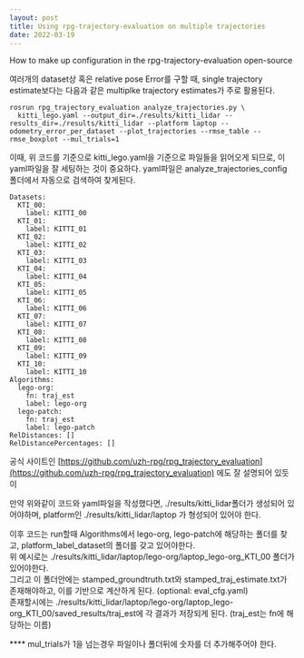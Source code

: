```yaml
---
layout: post
title: Using rpg-trajectory-evaluation on multiple trajectories
date: 2022-03-19
---
```


How to make up configuration in the rpg-trajectory-evaluation open-source

여러개의 dataset상 혹은 relative pose Error를 구할 때, single trajectory estimate보다는 다음과 같은 multiplke trajectory estimates가 주로 활용된다.    
```
rosrun rpg_trajectory_evaluation analyze_trajectories.py \
  kitti_lego.yaml --output_dir=./results/kitti_lidar --results_dir=./results/kitti_lidar --platform laptop --odometry_error_per_dataset --plot_trajectories --rmse_table --rmse_boxplot --mul_trials=1
```

이때, 위 코드를 기준으로 kitti\_lego.yaml을 기준으로 파일들을 읽어오게 되므로, 이 yaml파일을 잘 세팅하는 것이 중요하다. yaml파일은 analyze\_trajectories\_config 폴더에서 자동으로 검색하여 찾게된다.

```
Datasets:
  KTI_00:
    label: KITTI_00
  KTI_01:
    label: KITTI_01
  KTI_02:
    label: KITTI_02
  KTI_03:
    label: KITTI_03
  KTI_04:
    label: KITTI_04
  KTI_05:
    label: KITTI_05
  KTI_06:
    label: KITTI_06
  KTI_07:
    label: KITTI_07
  KTI_08:
    label: KITTI_08
  KTI_09:
    label: KITTI_09
  KTI_10:
    label: KITTI_10
Algorithms:
  lego-org:
    fn: traj_est
    label: lego-org
  lego-patch:
    fn: traj_est
    label: lego-patch
RelDistances: []
RelDistancePercentages: []
```

공식 사이트인 
[https://github.com/uzh-rpg/rpg_trajectory_evaluation](https://github.com/uzh-rpg/rpg_trajectory_evaluation) 에도 잘 설명되어 있듯이    

만약 위와같이 코드와 yaml파일을 작성했다면, ./results/kitti\_lidar폴더가 생성되어 있어야하며, platform인 ./results/kitti\_lidar/laptop 가 형성되어 있어야 한다.    

이후 코드는 run할때 Algorithms에서 lego-org, lego-patch에 해당하는 폴더를 찾고, platform\_label\_dataset의 폴더를 갖고 있어야한다.    
위 예시로는 ./results/kitti\_lidar/laptop/lego-org/laptop\_lego-org\_KTI_00 폴더가 있어야한다.     
그리고 이 폴더안에는 stamped\_groundtruth.txt와 stamped\_traj\_estimate.txt가 존재해야하고, 이를 기반으로 계산하게 된다. (optional: eval_cfg.yaml)    
존재할시에는 ./results/kitti\_lidar/laptop/lego-org/laptop\_lego-org\_KTI\_00/saved\_results/traj\_est에 각 결과가 저장되게 된다. (traj\_est는 fn에 해당하는 이름)    

    
    
**** mul\_trials가 1을 넘는경우 파일이나 폴더뒤에 숫자를 더 추가해주어야 한다.



